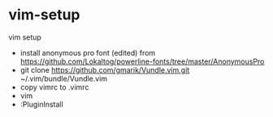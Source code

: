 vim-setup
=========

vim setup
- install anonymous pro font (edited) from https://github.com/Lokaltog/powerline-fonts/tree/master/AnonymousPro
- git clone https://github.com/gmarik/Vundle.vim.git ~/.vim/bundle/Vundle.vim
- copy vimrc to .vimrc 
- vim
- :PluginInstall
